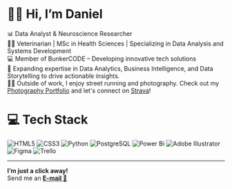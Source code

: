 # 🙋‍♂️ Hi, I’m Daniel  
📊 Data Analyst & Neuroscience Researcher  
👩‍🎓 Veterinarian | MSc in Health Sciences | Specializing in Data Analysis and Systems Development  
💻 Member of BunkerCODE – Developing innovative tech solutions  
💭 Expanding expertise in Data Analytics, Business Intelligence, and Data Storytelling to drive actionable insights.  
🏃‍♂️ Outside of work, I enjoy street running and photography. Check out my [Photography Portfolio](https://ddanins.myportfolio.com/) and let's connect on [Strava](https://strava.app.link/FATBRaGYmTb)!





# 💻 Tech Stack
![HTML5](https://img.shields.io/badge/html5-%23E34F26.svg?style=for-the-badge&logo=html5&logoColor=white)
![CSS3](https://img.shields.io/badge/css3-%231572B6.svg?style=for-the-badge&logo=css3&logoColor=white)
![Python](https://img.shields.io/badge/python-3670A0?style=for-the-badge&logo=python&logoColor=ffdd54)
![PostgreSQL](https://img.shields.io/badge/postgresql-4169e1?style=for-the-badge&logo=postgresql&logoColor=white)
![Power Bi](https://img.shields.io/badge/power_bi-F2C811?style=for-the-badge&logo=powerbi&logoColor=black)
![Adobe Illustrator](https://img.shields.io/badge/adobe%20illustrator-%23FF9A00.svg?style=for-the-badge&logo=adobe%20illustrator&logoColor=white)
![Figma](https://img.shields.io/badge/figma-%23F24E1E.svg?style=for-the-badge&logo=figma&logoColor=white)
![Trello](https://img.shields.io/badge/Trello-%23026AA7.svg?style=for-the-badge&logo=Trello&logoColor=white)

__________________________________________________________________________________________________________________________________________________________________________________

**I’m just a click away!**  
Send me an **[E-mail 📧](https://mail.google.com/mail/u/0/?fs=1&to=eudanins@gmail.com&tf=cm)**

